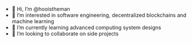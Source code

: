 - 👋 Hi, I’m @hooistheman
- 👀 I’m interested in software engineering, decentralized blockchains and machine learning
- 🌱 I’m currently learning advanced computing system designs
- 💞️ I’m looking to collaborate on side projects

<!---
hooistheman/hooistheman is a ✨ special ✨ repository because its `README.md` (this file) appears on your GitHub profile.
You can click the Preview link to take a look at your changes.
--->

